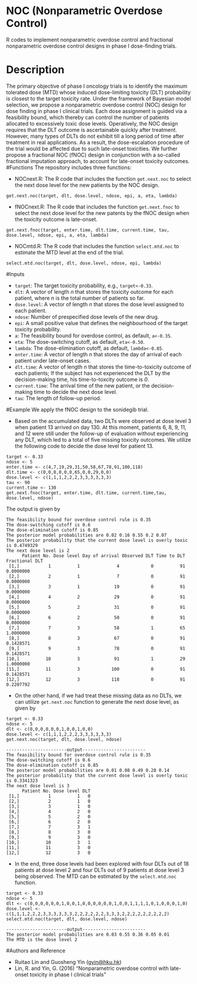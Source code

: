 # NOC (Nonparametric Overdose Control)
R codes to implement nonparametric overdose control and fractional nonparametric overdose control designs in phase I dose-finding trials.
# Description
The primary objective of phase I oncology trials is to identify the maximum tolerated dose (MTD) whose induced dose-limiting toxicity (DLT) probability is closest to the target toxicity rate. Under the framework of Bayesian model selection, we propose a nonparametric overdose control (NOC) design for dose finding in phase I clinical trials. Each dose assignment is guided via a feasibility bound, which thereby can control the number of patients allocated to excessively toxic dose levels. Operatively, the NOC design requires that the DLT outcome is ascertainable quickly after treatment. However, many types of DLTs do not exhibit till a long period of time after treatment in real applications. As a result, the dose-escalation procedure of the trial would be affected due to such late-onset toxicities. We further propose a fractional NOC (fNOC) design in conjunction with a so-called fractional imputation approach, to account for late-onset toxicity outcomes.
#Functions
The repository includes three functions:
* NOCnext.R: The R code that includes the function ```get.next.noc``` to select the next dose level for the new patients by the NOC design.
```rscript
get.next.noc(target, dlt, dose.level, ndose, epi, a, eta, lambda)
```
* fNOCnext.R: The R code that includes the function ```get.next.fnoc``` to select the next dose level for the new patents by the fNOC design when the toxicity outcome is late-onset.
```rscipt
get.next.fnoc(target, enter.time, dlt.time, current.time, tau, dose.level, ndose, epi, a, eta, lambda)
```
* NOCmtd.R: The R code that includes the function ```select.mtd.noc``` to estimate the MTD level at the end of the trial.
```rscript
select.mtd.noc(target, dlt, dose.level, ndose, epi, lambda)
```


#Inputs
* ```target```: The target toxicity probability, e.g., ```target<-0.33```.
* ```dlt```: A vector of length *n* that stores the toxicity outcome for each patient, where *n* is the total number of patients so far.
* ```dose.level```: A vector of length *n* that stores the dose level assigned to each patient.
* ```ndose```: Number of prespecified dose levels of the new drug.
* ```epi```: A small positive value that defines the neighbourhood of the target toxicity probability.
* ```a```: The feasibility bound for overdose control, as default, ```a<-0.35```. 
* ```eta```: The dose-switching cutoff, as default, ```eta<-0.50```.
* ```lambda```: The dose-elimination cutoff, as default, ```lambda<-0.85```.
* ```enter.time```: A vector of length *n* that stores the day of arrival of each patient under late-onset cases.
* ```dlt.time```: A vector of length *n* that stores the time-to-toxicity outcome of each patients; If the subject has not experienced the DLT by the decision-making time, his time-to-toxcity outcome is *0*.
* ```current.time```: The arrival time of the new patient, or the decision-making time to decide the next dose level.
* ```tau```: The length of follow-up period.


#Example
We apply the fNOC design to the sonidegib trial.
* Based on the accumulated data, two DLTs were observed at dose level 3 when patient 13 arrived on day 130. At this moment, patients 6, 8, 9, 11, and 12 were still under the follow-up of evaluation without experiencing any DLT, which led to a total of five missing toxicity outcomes. We utilize the following code to decide the dose level for patient 13.
```rscript
target <- 0.33
ndose <- 5
enter.time <- c(4,7,19,29,31,50,58,67,78,91,100,118)
dlt.time <- c(0,0,0,0,0,0,65,0,0,29,0,0)
dose.level <- c(1,1,1,2,2,2,3,3,3,3,3,3)
tau <- 90
current.time <- 130
get.next.fnoc(target, enter.time, dlt.time, current.time,tau, dose.level, ndose)
```
The output is given by 
```rscript
The feasibility bound for overdose control rule is 0.35 
The dose-switching cutoff is 0.6 
The dose-elimination cutoff is 0.85 
The posterior model probabilities are 0.02 0.16 0.55 0.2 0.07 
The posterior probability that the current dose level is overly toxic is 0.4749329 
The next dose level is 2 
      Patient No. Dose level Day of arrival Observed DLT Time to DLT Fractional DLT
 [1,]           1          1              4            0          91      0.0000000
 [2,]           2          1              7            0          91      0.0000000
 [3,]           3          1             19            0          91      0.0000000
 [4,]           4          2             29            0          91      0.0000000
 [5,]           5          2             31            0          91      0.0000000
 [6,]           6          2             50            0          91      0.0000000
 [7,]           7          3             58            1          65      1.0000000
 [8,]           8          3             67            0          91      0.1428571
 [9,]           9          3             78            0          91      0.1428571
[10,]          10          3             91            1          29      1.0000000
[11,]          11          3            100            0          91      0.1428571
[12,]          12          3            118            0          91      0.2207792
```
* On the other hand, if we had treat these missing data as no DLTs, we can utilize ```get.next.noc``` function to generate the next dose level, as given by
```rscript 
target <- 0.33
ndose <- 5
dlt <- c(0,0,0,0,0,0,1,0,0,1,0,0)
dose.level <- c(1,1,1,2,2,2,3,3,3,3,3,3)
get.next.noc(target, dlt, dose.level, ndose)

-----------------------output------------------------
The feasibility bound for overdose control rule is 0.35 
The dose-switching cutoff is 0.6 
The dose-elimination cutoff is 0.85 
The posterior model probabilities are 0.01 0.08 0.49 0.28 0.14 
The posterior probability that the current dose level is overly toxic is 0.3341323 
The next dose level is 3 
      Patient No. Dose level DLT
 [1,]           1          1   0
 [2,]           2          1   0
 [3,]           3          1   0
 [4,]           4          2   0
 [5,]           5          2   0
 [6,]           6          2   0
 [7,]           7          3   1
 [8,]           8          3   0
 [9,]           9          3   0
[10,]          10          3   1
[11,]          11          3   0
[12,]          12          3   0
```
* In the end, three dose levels had been explored with four DLTs out of 18 patients at dose level 2 and four DLTs out of 9 patients at dose level 3 being observed. The MTD can be estimated by the ```select.mtd.noc``` function. 
```rscript 
target <- 0.33
ndose <- 5
dlt <- c(0,0,0,0,0,0,1,0,0,1,0,0,0,0,0,0,1,0,0,1,1,1,1,0,1,0,0,0,1,0)
dose.level <- c(1,1,1,2,2,2,3,3,3,3,3,3,2,2,2,2,2,2,3,3,3,2,2,2,2,2,2,2,2,2)
select.mtd.noc(target, dlt, dose.level, ndose)

-----------------------output------------------------
The posterior model probabilities are 0.03 0.55 0.36 0.05 0.01 
The MTD is the dose level 2 
```
#Authors and Reference
* Ruitao Lin and Guosheng Yin (gyin@hku.hk)
* Lin, R. and Yin, G. (2016) “Nonparametric overdose control with late-onset toxicity in phase I clinical trials”

